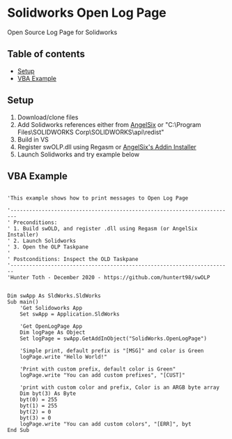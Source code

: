 # Solidworks Open Log Page
Open Source Log Page for Solidworks

## Table of contents
* [Setup](#setup)
* [VBA Example](#vba-example)


## Setup
1. Download/clone files
2. Add Solidworks references either from [AngelSix](https://github.com/angelsix/solidworks-api/tree/develop/References) or "C:\Program Files\SOLIDWORKS Corp\SOLIDWORKS\api\redist"
3. Build in VS
4. Register swOLP.dll using Regasm or [AngelSix's Addin Installer](https://github.com/angelsix/solidworks-api/tree/develop/Tools/Addin%20Installer)
5. Launch Solidworks and try example below

## VBA Example
```

'This example shows how to print messages to Open Log Page

'------------------------------------------------------------------------
' Preconditions:
' 1. Build swOLD, and register .dll using Regasm (or AngelSix Installer)
' 2. Launch Solidworks
' 3. Open the OLP Taskpane
'
' Postconditions: Inspect the OLD Taskpane
'-----------------------------------------------------------------------
'Hunter Toth - December 2020 - https://github.com/huntert98/swOLP


Dim swApp As SldWorks.SldWorks
Sub main()
    'Get Solidoworks App
    Set swApp = Application.SldWorks
    
    'Get OpenLogPage App
    Dim logPage As Object
    Set logPage = swApp.GetAddInObject("SolidWorks.OpenLogPage")
    
    'Simple print, default prefix is "[MSG]" and color is Green
    logPage.write "Hello World!"
    
    'Print with custom prefix, default color is Green"
    logPage.write "You can add custom prefixes", "[CUST]"
    
    'print with custom color and prefix, Color is an ARGB byte array
    Dim byt(3) As Byte
    byt(0) = 255
    byt(1) = 255
    byt(2) = 0
    byt(3) = 0
    logPage.write "You can add custom colors", "[ERR]", byt
End Sub
```
